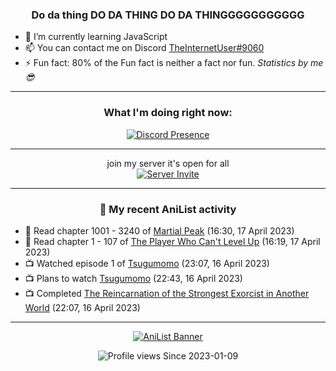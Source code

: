 <div align="center">

### Do da thing DO DA THING DO DA THINGGGGGGGGGGG
</div>

- 🌱 I’m currently learning JavaScript
- 📫 You can contact me on Discord [TheInternetUser#9060](https://discord.com/users/534117072796385300)
- ⚡ Fun fact: 80% of the Fun fact is neither a fact nor fun. _Statistics by me 😎_
<hr>

<div align="center">

### What I'm doing right now:
[![Discord Presence](https://lanyard.cnrad.dev/api/534117072796385300)](https://discord.com/users/534117072796385300)
<hr>

join my server it's open for all <br>
[![Server Invite](https://invidget.switchblade.xyz/bfYgVHxrSs)](https://discord.gg/bfYgVHxrSs)

<hr>
  
### 🌸 My recent AniList activity

</div>

<!-- ANILIST_ACTIVITY:start -->

-   📖 Read chapter 1001 - 3240 of [Martial Peak](https://anilist.co/manga/104494) (16:30, 17 April 2023)
-   📖 Read chapter 1 - 107 of [The Player Who Can't Level Up](https://anilist.co/manga/130511) (16:19, 17 April 2023)
-   📺 Watched episode 1 of [Tsugumomo](https://anilist.co/anime/97625) (23:07, 16 April 2023)
-   📺 Plans to watch [Tsugumomo](https://anilist.co/anime/97625) (22:43, 16 April 2023)
-   📺 Completed [The Reincarnation of the Strongest Exorcist in Another World](https://anilist.co/anime/144553) (22:07, 16 April 2023)

<!-- ANILIST_ACTIVITY:end -->
<hr>

<div align="center">

[![AniList Banner](https://img.anili.st/User/929966)](https://anilist.co/user/TheInternetUser)

![Profile views](https://gpvc.arturio.dev/TheInternetUse7) Since 2023-01-09

</div>
